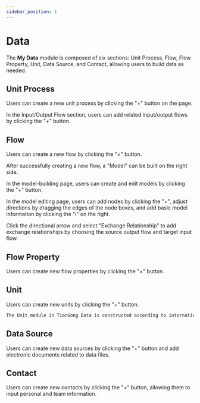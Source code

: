 ```yaml
---
sidebar_position: 1
---
```


# Data

The **My Data** module is composed of six sections: Unit Process, Flow, Flow Property, Unit, Data Source, and Contact, allowing users to build data as needed.

## Unit Process

Users can create a new unit process by clicking the "+" button on the page.

In the Input/Output Flow section, users can add related input/output flows by clicking the "+" button.

## Flow

Users can create a new flow by clicking the "+" button.

After successfully creating a new flow, a "Model" can be built on the right side.

In the model-building page, users can create and edit models by clicking the "+" button.

In the model editing page, users can add nodes by clicking the "+", adjust directions by dragging the edges of the node boxes, and add basic model information by clicking the "i" on the right.

Click the directional arrow and select "Exchange Relationship" to add exchange relationships by choosing the source output flow and target input flow.

## Flow Property

Users can create new flow properties by clicking the "+" button.

## Unit

Users can create new units by clicking the "+" button.

```bash
The Unit module in TianGong Data is constructed according to international standards and can be directly referenced by users.
```

## Data Source

Users can create new data sources by clicking the "+" button and add electronic documents related to data files.

## Contact

Users can create new contacts by clicking the "+" button, allowing them to input personal and team information.
